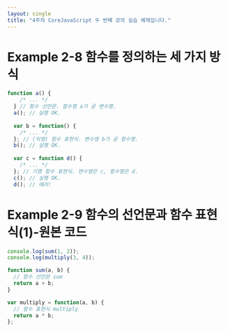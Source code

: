 ```yaml
---
layout: single
title: "4주차 CoreJavaScript 두 번째 강의 실습 예제입니다."
---
```


# Example 2-8 함수를 정의하는 세 가지 방식
```js
function a() {
    /* ... */
  } // 함수 선언문. 함수명 a가 곧 변수명.
  a(); // 실행 OK.
  
  var b = function() {
    /* ... */
  }; // (익명) 함수 표현식. 변수명 b가 곧 함수명.
  b(); // 실행 OK.
  
  var c = function d() {
    /* ... */
  }; // 기명 함수 표현식. 변수명은 c, 함수명은 d.
  c(); // 실행 OK.
  d(); // 에러!
  ```

  # Example 2-9 함수의 선언문과 함수 표현식(1)-원본 코드
  ```js
  console.log(sum(1, 2));
  console.log(multiply(3, 4));
  
  function sum(a, b) {
    // 함수 선언문 sum
    return a + b;
  }
  
  var multiply = function(a, b) {
    // 함수 표현식 multiply
    return a * b;
  };
  ```
